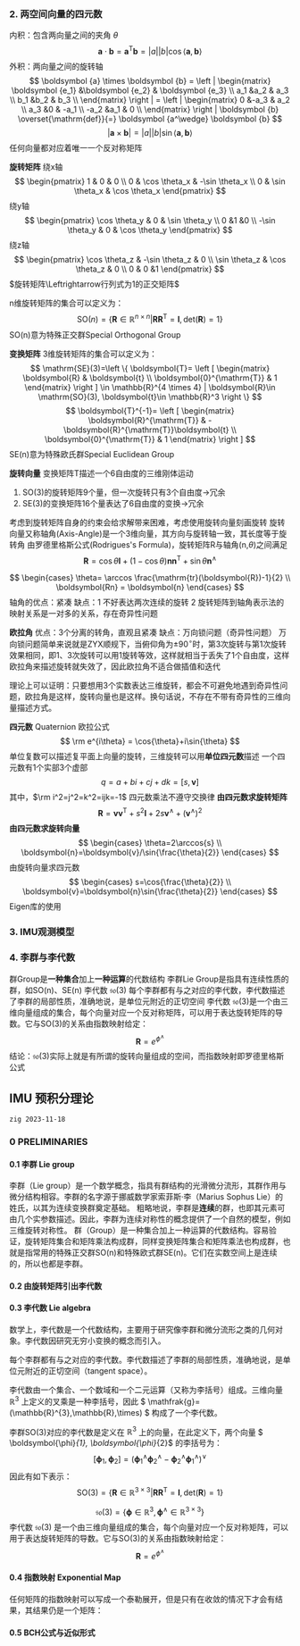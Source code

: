 ### 2. 两空间向量的四元数

内积：包含两向量之间的夹角 $\theta$
$$ \boldsymbol {a} \cdot  \boldsymbol {b} 
=  \boldsymbol {a}^{\mathrm{T}} \boldsymbol {b}
= |a||b|\cos{\langle \boldsymbol {a} , \boldsymbol {b} \rangle}$$
外积：两向量之间的旋转轴
$$ \boldsymbol {a} \times  \boldsymbol {b} = 
\left | \begin{matrix}
\boldsymbol {e_1} &\boldsymbol {e_2}   & \boldsymbol {e_3} \\
a_1 &a_2 & a_3  \\
b_1 &b_2 & b_3 \\
\end{matrix} \right | =
\left | \begin{matrix}
0 &-a_3   & a_2 \\
a_3 &0 & -a_1  \\
-a_2 &a_1 & 0 \\
\end{matrix} \right | \boldsymbol {b} \overset{\mathrm{def}}{=}
\boldsymbol {a^\wedge} \boldsymbol {b}
$$
$$
|\boldsymbol {a} \times  \boldsymbol {b}|=
|a||b|\sin{\langle \boldsymbol {a} , \boldsymbol {b} \rangle}
$$
任何向量都对应着唯一一个反对称矩阵

**旋转矩阵**
绕x轴
$$
\begin{pmatrix}
1 & 0 & 0 \\
0 & \cos \theta_x & -\sin \theta_x \\
0 & \sin \theta_x & \cos \theta_x
\end{pmatrix}
$$
绕y轴
$$
\begin{pmatrix}
\cos \theta_y & 0 & \sin \theta_y \\
0 &1 &0 \\
-\sin \theta_y & 0 & \cos \theta_y
\end{pmatrix}
$$
绕z轴
$$
\begin{pmatrix}
\cos \theta_z & -\sin \theta_z & 0 \\
\sin \theta_z & \cos \theta_z & 0 \\
0 & 0 &1
\end{pmatrix}
$$
$旋转矩阵\Leftrightarrow行列式为1的正交矩阵$

n维旋转矩阵的集合可以定义为：
$$
\mathrm{SO}(n)=\{ \boldsymbol{R}\in \mathbb{R}^{n \times n}
| \boldsymbol{RR}^{\mathrm T}=\boldsymbol{I},
\mathrm{det}(\boldsymbol{R})=1 \}
$$
SO(n)意为特殊正交群Special Orthogonal Group

**变换矩阵**
3维旋转矩阵的集合可以定义为：
$$
\mathrm{SE}(3)=\left \{ \boldsymbol{T}=
\left [ \begin{matrix}
 \boldsymbol{R} & \boldsymbol{t} \\
 \boldsymbol{0}^{\mathrm{T}} & 1
 \end{matrix} \right ]
\in \mathbb{R}^{4 \times 4}
|  \boldsymbol{R}\in \mathrm{SO}(3),
\boldsymbol{t}\in \mathbb{R}^3 \right \} 
$$
$$
\boldsymbol{T}^{-1}=
\left [ \begin{matrix}
 \boldsymbol{R}^{\mathrm{T}} &  -\boldsymbol{R}^{\mathrm{T}}\boldsymbol{t} \\
 \boldsymbol{0}^{\mathrm{T}} & 1
 \end{matrix} \right ]
$$
SE(n)意为特殊欧氏群Special Euclidean Group

**旋转向量**
变换矩阵T描述一个6自由度的三维刚体运动
1. SO(3)的旋转矩阵9个量，但一次旋转只有3个自由度$\rightarrow$冗余
2. SE(3)的变换矩阵16个量表达了6自由度的变换$\rightarrow$冗余

考虑到旋转矩阵自身的约束会给求解带来困难，考虑使用旋转向量刻画旋转
旋转向量又称轴角(Axis-Angle)是一个3维向量，其方向与旋转轴一致，其长度等于旋转角
由罗德里格斯公式(Rodrigues's Formula)，旋转矩阵R与轴角(n,$\theta$)之间满足
$$
\boldsymbol{R}=
\cos{\theta}\boldsymbol{I}+
(1-\cos{\theta})\boldsymbol{n}\boldsymbol{n}^{\mathrm{T}}+
\sin{\theta}\boldsymbol{n}^{\wedge}
$$

$$
\begin{cases}
\theta=
\arccos \frac{\mathrm{tr}(\boldsymbol{R})-1}{2} \\
\boldsymbol{Rn} = \boldsymbol{n}
\end{cases}
$$
轴角的优点：紧凑
缺点：1 不好表达两次连续的旋转 2 旋转矩阵到轴角表示法的映射关系是一对多的关系，存在奇异性问题

**欧拉角**
优点：3个分离的转角，直观且紧凑
缺点：万向锁问题（奇异性问题）
万向锁问题简单来说就是ZYX顺规下，当俯仰角为$\pm 90^{\circ}$时，第3次旋转与第1次旋转效果相同，即1、3次旋转可以用1旋转等效，这样就相当于丢失了1个自由度，这样欧拉角来描述旋转就失效了，因此欧拉角不适合做插值和迭代

理论上可以证明：只要想用3个实数表达三维旋转，都会不可避免地遇到奇异性问题，欧拉角是这样，旋转向量也是这样。换句话说，不存在不带有奇异性的三维向量描述方式。

**四元数** Quaternion
欧拉公式
$$
\rm e^{i\theta} = \cos{\theta}+i\sin{\theta}
$$
单位复数可以描述复平面上向量的旋转，三维旋转可以用**单位四元数**描述
一个四元数有1个实部3个虚部
$$
q=a+bi+cj+dk=[s,\boldsymbol{v}]
$$
其中，$\rm i^2=j^2=k^2=ijk=-1$
四元数乘法不遵守交换律
**由四元数求旋转矩阵**
$$
\boldsymbol{R}=
\boldsymbol{v}\boldsymbol{v}^{\mathrm{T}}+
s^2\boldsymbol{I}+
2s\boldsymbol{v}^{\wedge}+
(\boldsymbol{v}^{\wedge})^2
$$
**由四元数求旋转向量**
$$
\begin{cases}
\theta=2\arccos{s} \\
\boldsymbol{n}=\boldsymbol{v}/\sin{\frac{\theta}{2}}
\end{cases}
$$
由旋转向量求四元数
$$
\begin{cases}
s=\cos{\frac{\theta}{2}} \\
\boldsymbol{v}=\boldsymbol{n}\sin{\frac{\theta}{2}}
\end{cases}
$$
Eigen库的使用


### 3. IMU观测模型


### 4. 李群与李代数
群Group是**一种集合**加上**一种运算**的代数结构
李群Lie Group是指具有连续性质的群，如SO(n)、SE(n)
李代数 $\mathfrak{so}(3)$
每个李群都有与之对应的李代数，李代数描述了李群的局部性质，准确地说，是单位元附近的正切空间
李代数 $\mathfrak{so}(3)$是一个由三维向量组成的集合，每个向量对应一个反对称矩阵，可以用于表达旋转矩阵的导数。它与SO(3)的关系由指数映射给定：
$$
\boldsymbol{R}=e^{\phi^{\wedge}}
$$
结论：$\mathfrak{so}(3)$实际上就是有所谓的旋转向量组成的空间，而指数映射即罗德里格斯公式

## IMU 预积分理论
`zig 2023-11-18`
### 0 PRELIMINARIES
#### 0.1 李群 Lie group
李群（Lie group）是一个数学概念，指具有群结构的光滑微分流形，其群作用与微分结构相容。李群的名字源于挪威数学家索菲斯·李（Marius Sophus Lie）的姓氏，以其为连续变换群奠定基础。
粗略地说，李群是**连续**的群，也即其元素可由几个实参数描述。因此，李群为连续对称性的概念提供了一个自然的模型，例如三维旋转对称性。
群（Group）是一种集合加上一种运算的代数结构。容易验证，旋转矩阵集合和矩阵乘法构成群，同样变换矩阵集合和矩阵乘法也构成群，也就是指常用的特殊正交群SO(n)和特殊欧式群SE(n)。它们在实数空间上是连续的，所以也都是李群。
#### 0.2 由旋转矩阵引出李代数

#### 0.3 李代数 Lie algebra
数学上，李代数是一个代数结构，主要用于研究像李群和微分流形之类的几何对象。李代数因研究无穷小变换的概念而引入。

每个李群都有与之对应的李代数。李代数描述了李群的局部性质，准确地说，是单位元附近的正切空间（tangent space）。

李代数由一个集合、一个数域和一个二元运算（又称为李括号）组成。三维向量 $\mathbb{R}^{3}$ 上定义的叉乘是一种李括号，因此 $ \mathfrak{g}=(\mathbb{R}^{3},\mathbb{R},\times) $ 构成了一个李代数。

李群SO(3)对应的李代数是定义在 $\mathbb{R}^{3}$ 上的向量，在此定义下，两个向量 $ \boldsymbol{\phi}_{1}, \boldsymbol{\phi}_{2}$ 的李括号为：
$$
[\boldsymbol{\phi}_{1}, \boldsymbol{\phi}_{2}] =
(\boldsymbol{\phi}_{1}^{\wedge}\boldsymbol{\phi}_{2}^{\wedge}-
\boldsymbol{\phi}_{2}^{\wedge}\boldsymbol{\phi}_{1}^{\wedge}
)^{\vee}
$$
因此有如下表示：
$$
\mathrm{SO}(3)=\{ \boldsymbol{R}\in \mathbb{R}^{3 \times 3}
| \boldsymbol{RR}^{\mathrm T}=\boldsymbol{I},
\mathrm{det}(\boldsymbol{R})=1 \}
$$

$$
\mathfrak{so}(3)=\{
    \boldsymbol{\phi}\in \mathbb{R}^{3},\boldsymbol{\phi}^{\wedge}\in\mathbb{R}^{3 \times 3}
\}
$$
李代数 $\mathfrak{so}(3)$ 是一个由三维向量组成的集合，每个向量对应一个反对称矩阵，可以用于表达旋转矩阵的导数。它与SO(3)的关系由指数映射给定：
$$
\boldsymbol{R}=e^{\phi^{\wedge}}
$$

#### 0.4 指数映射 Exponential Map
任何矩阵的指数映射可以写成一个泰勒展开，但是只有在收敛的情况下才会有结果，其结果仍是一个矩阵：

#### 0.5 BCH公式与近似形式

